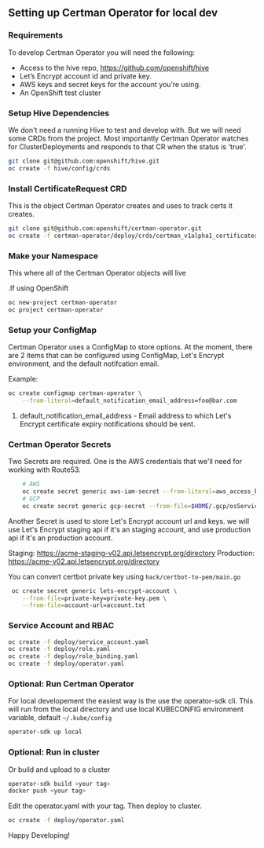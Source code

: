 ## Setting up Certman Operator for local dev
### Requirements
To develop Certman Operator you will need the following:

* Access to the hive repo, https://github.com/openshift/hive
* Let’s Encrypt account id and private key.
* AWS keys and secret keys for the account you’re using.
* An OpenShift test cluster

### Setup Hive Dependencies
We don't need a running Hive to test and develop with. But we will need some CRDs from the project. Most importantly Certman Operator watches for ClusterDeployments and responds to that CR when the status is 'true'.

```bash
git clone git@github.com:openshift/hive.git
oc create -f hive/config/crds
```
### Install CertificateRequest CRD
This is the object Certman Operator creates and uses to track certs it creates.

```bash
git clone git@github.com:openshift/certman-operator.git
oc create -f certman-operator/deploy/crds/certman_v1alpha1_certificaterequest_crd.yaml
```
### Make your Namespace
This where all of the Certman Operator objects will live

.If using OpenShift
```bash
oc new-project certman-operator
oc project certman-operator
```

### Setup your ConfigMap
Certman Operator uses a ConfigMap to store options. At the moment, there are 2 items that can be configured using ConfigMap, Let's Encrypt environment, and the default notifcation email.

Example:
```bash
oc create configmap certman-operator \
    --from-literal=default_notification_email_address=foo@bar.com
```
1. default_notification_email_address - Email address to which Let's Encrypt certificate expiry notifications should be sent.

### Certman Operator Secrets
Two Secrets are required. One is the AWS credentials that we'll need for working with Route53.

```bash
    # AWS
    oc create secret generic aws-iam-secret --from-literal=aws_access_key_id=XXX --from-literal=aws_secret_access_key=YYYY
    # GCP
    oc create secret generic gcp-secret --from-file=$HOME/.gcp/osServiceAccount.json
```

Another Secret is used to store Let's Encrypt account url and keys. we will use Let's Encrypt staging api if it's an staging account, and use production api if it's an production account.

Staging: https://acme-staging-v02.api.letsencrypt.org/directory
Production: https://acme-v02.api.letsencrypt.org/directory

You can convert certbot private key using `hack/certbot-to-pem/main.go`

```bash
 oc create secret generic lets-encrypt-account \
    --from-file=private-key=private-key.pem \
    --from-file=account-url=account.txt
```

### Service Account and RBAC

```bash
oc create -f deploy/service_account.yaml
oc create -f deploy/role.yaml
oc create -f deploy/role_binding.yaml
oc create -f deploy/operator.yaml
```

### Optional: Run Certman Operator
For local developement the easiest way is the use the operator-sdk cli. This will run from the local directory and use local KUBECONFIG environment variable, default `~/.kube/config`

```bash
operator-sdk up local
```
### Optional: Run in cluster
Or build and upload to a cluster
```bash
operator-sdk build <your tag>
docker push <your tag>
```
Edit the operator.yaml with your tag. Then deploy to cluster.
```bash
oc create -f deploy/operator.yaml
```
Happy Developing!